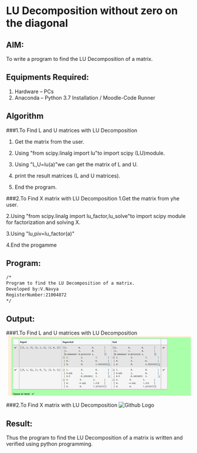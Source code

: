# LU Decomposition without zero on the diagonal

## AIM:
To write a program to find the LU Decomposition of a matrix.

## Equipments Required:
1. Hardware – PCs
2. Anaconda – Python 3.7 Installation / Moodle-Code Runner

## Algorithm
###1.To Find L and U matrices with LU Decomposition

1. Get the matrix from the user.

2. Using "from scipy.linalg import lu"to import scipy (LU)module.
 
3. Using "L,U=lu(a)"we can get the matrix of L and U.
 
4. print the result matrices (L and U matrices).
 
5. End the program.

###2.To Find X matrix with LU Decomposition
1.Get the matrix from yhe user.

2.Using "from scipy.linalg import lu_factor,lu_solve"to import scipy module for factorization and solving X.

3.Using "lu,piv=lu_factor(a)"

4.End the progamme
## Program:
```
/*
Program to find the LU Decomposition of a matrix.
Developed by:V.Navya
RegisterNumber:21004872
*/
```

## Output:
###1.To Find L and U matrices with LU Decomposition
![Github Logo](ludecomposition.png)

###2.To Find X matrix with LU Decomposition
![Github Logo](ludecomposition1.png)

## Result:
Thus the program to find the LU Decomposition of a matrix is written and verified using python programming.

